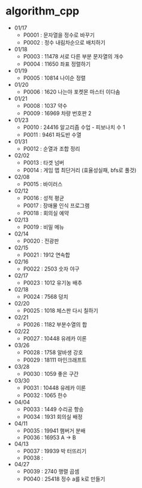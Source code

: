 # algorithm_cpp

- 01/17
  - P0001 : 문자열을 정수로 바꾸기
  - P0002 : 정수 내림차순으로 배치하기
- 01/18
  - P0003 : 11478 서로 다른 부분 문자열의 개수
  - P0004 : 11650 좌표 정렬하기
- 01/19
  - P0005 : 10814 나이순 정렬
- 01/20
  - P0006 : 1620 나는야 포켓몬 마스터 이다솜
- 01/21
  - P0008 : 1037 약수
  - P0009 : 16969 차량 번호판 2
- 01/23
  - P0010 : 24416 알고리즘 수업 - 피보나치 수 1
  - P0011 : 9461 파도반 수열
- 01/31
  - P0012 : 순열과 조합 정리
- 02/02
  - P0013 : 타겟 넘버
  - P0014 : 게임 맵 최단거리 (효율성실패, bfs로 풀것)
- 02/08
  - P0015 : 바이러스
- 02/12
  - P0016 : 성적 평균
  - P0017 : 장애물 인식 프로그램
  - P0018 : 회의실 예약
- 02/13
  - P0019 : 비밀 메뉴
- 02/14
  - P0020 : 전광판
- 02/15
  - P0021 : 1912 연속합
- 02/16
  - P0022 : 2503 숫자 야구
- 02/17
  - P0023 : 1012 유기농 배추
- 02/18
  - P0024 : 7568 덩치
- 02/20
  - P0025 : 1018 체스판 다시 칠하기
- 02/21
  - P0026 : 1182 부분수열의 합
- 02/22
  - P0027 : 10448 유레카 이론
- 03/26
  - P0028 : 1758 알바생 강호
  - P0029 : 18111 마인크래프트
- 03/28
  - P0030 : 1059 좋은 구간
- 03/30
  - P0031 : 10448 유레카 이론
  - P0032 : 1065 한수
- 04/04
  - P0033 : 1449 수리공 항승
  - P0034 : 1931 회의실 배정
- 04/11
  - P0035 : 19941 햄버거 분배
  - P0036 : 16953 A → B
- 04/13
  - P0037 : 19939 박 터뜨리기
  - P0038 : 
- 04/27
  - P0039 : 2740 행렬 곱셈
  - P0040 : 25418 정수 a를 k로 만들기